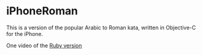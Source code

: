 iPhoneRoman
===

This is a version of the popular Arabic to Roman kata, written in Objective-C for the iPhone.

One video of the [Ruby version](http://www.youtube.com/watch?v=VLEgp1189dk)
